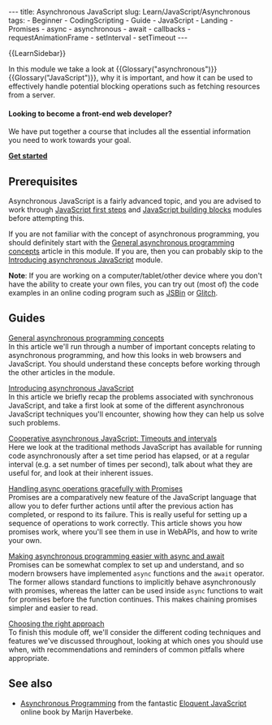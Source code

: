 --- title: Asynchronous JavaScript slug: Learn/JavaScript/Asynchronous tags: - Beginner - CodingScripting - Guide - JavaScript - Landing - Promises - async - asynchronous - await - callbacks - requestAnimationFrame - setInterval - setTimeout ---

{{LearnSidebar}}

<span class="seoSummary">In this module we take a look at {{Glossary("asynchronous")}} {{Glossary("JavaScript")}}, why it is important, and how it can be used to effectively handle potential blocking operations such as fetching resources from a server.</span>

#### Looking to become a front-end web developer?

We have put together a course that includes all the essential information you need to work towards your goal.

[**Get started**](/en-US/docs/Learn/Front-end_web_developer)

Prerequisites
-------------

Asynchronous JavaScript is a fairly advanced topic, and you are advised to work through [JavaScript first steps](/en-US/docs/Learn/JavaScript/First_steps) and [JavaScript building blocks](/en-US/docs/Learn/JavaScript/Building_blocks) modules before attempting this.

If you are not familiar with the concept of asynchronous programming, you should definitely start with the [General asynchronous programming concepts](/en-US/docs/Learn/JavaScript/Asynchronous/Concepts) article in this module. If you are, then you can probably skip to the [Introducing asynchronous JavaScript](/en-US/docs/Learn/JavaScript/Asynchronous/Introducing) module.

**Note**: If you are working on a computer/tablet/other device where you don't have the ability to create your own files, you can try out (most of) the code examples in an online coding program such as [JSBin](https://jsbin.com/) or [Glitch](https://glitch.com).

Guides
------

 [General asynchronous programming concepts](/en-US/docs/Learn/JavaScript/Asynchronous/Concepts)   
In this article we'll run through a number of important concepts relating to asynchronous programming, and how this looks in web browsers and JavaScript. You should understand these concepts before working through the other articles in the module.

 [Introducing asynchronous JavaScript](/en-US/docs/Learn/JavaScript/Asynchronous/Introducing)   
In this article we briefly recap the problems associated with synchronous JavaScript, and take a first look at some of the different asynchronous JavaScript techniques you'll encounter, showing how they can help us solve such problems.

 [Cooperative asynchronous JavaScript: Timeouts and intervals](/en-US/docs/Learn/JavaScript/Asynchronous/Timeouts_and_intervals)   
Here we look at the traditional methods JavaScript has available for running code asynchronously after a set time period has elapsed, or at a regular interval (e.g. a set number of times per second), talk about what they are useful for, and look at their inherent issues.

 [Handling async operations gracefully with Promises](/en-US/docs/Learn/JavaScript/Asynchronous/Promises)   
Promises are a comparatively new feature of the JavaScript language that allow you to defer further actions until after the previous action has completed, or respond to its failure. This is really useful for setting up a sequence of operations to work correctly. This article shows you how promises work, where you'll see them in use in WebAPIs, and how to write your own.

 [Making asynchronous programming easier with async and await](/en-US/docs/Learn/JavaScript/Asynchronous/Async_await)   
Promises can be somewhat complex to set up and understand, and so modern browsers have implemented `async` functions and the `await` operator. The former allows standard functions to implicitly behave asynchronously with promises, whereas the latter can be used inside `async` functions to wait for promises before the function continues. This makes chaining promises simpler and easier to read.

 [Choosing the right approach](/en-US/docs/Learn/JavaScript/Asynchronous/Choosing_the_right_approach)   
To finish this module off, we'll consider the different coding techniques and features we've discussed throughout, looking at which ones you should use when, with recommendations and reminders of common pitfalls where appropriate.

See also
--------

-   [Asynchronous Programming](https://eloquentjavascript.net/11_async.html) from the fantastic [Eloquent JavaScript](https://eloquentjavascript.net/) online book by Marijn Haverbeke.
